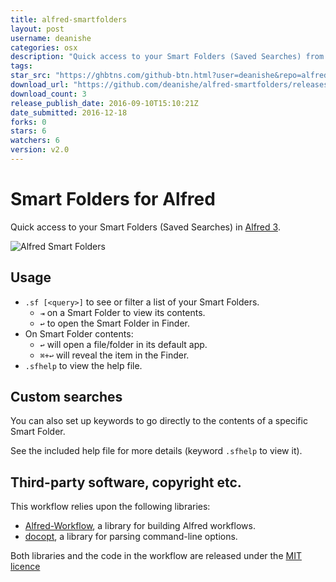```yaml
---
title: alfred-smartfolders
layout: post
username: deanishe
categories: osx
description: "Quick access to your Smart Folders (Saved Searches) from Alfred"
tags: 
star_src: "https://ghbtns.com/github-btn.html?user=deanishe&repo=alfred-smartfolders&type=star&count=true"
download_url: "https://github.com/deanishe/alfred-smartfolders/releases/download/v2.0/Smart.Folders-2.0.alfredworkflow"
download_count: 3
release_publish_date: 2016-09-10T15:10:21Z
date_submitted: 2016-12-18
forks: 0
stars: 6
watchers: 6
version: v2.0
---
```

# Smart Folders for Alfred #

Quick access to your Smart Folders (Saved Searches) in [Alfred 3](http://www.alfredapp.com/).

![](img/screenshot-1.png "Alfred Smart Folders")


## Usage ##

- `.sf [<query>]` to see or filter a list of your Smart Folders.
	- `⇥` on a Smart Folder to view its contents.
	- `↩` to open the Smart Folder in Finder.
- On Smart Folder contents:
	- `↩` will open a file/folder in its default app.
	- `⌘+↩` will reveal the item in the Finder.
- `.sfhelp` to view the help file.


## Custom searches ##

You can also set up keywords to go directly to the contents of a specific Smart Folder.

See the included help file for more details (keyword `.sfhelp` to view it).


## Third-party software, copyright etc. ##

This workflow relies upon the following libraries:

- [Alfred-Workflow][aw], a library for building Alfred workflows.
- [docopt][docopt], a library for parsing command-line options.

Both libraries and the code in the workflow are released under the [MIT licence][mit]

[aw]: http://www.deanishe.net/alfred-workflow/
[mit]: http://opensource.org/licenses/MIT
[docopt]: http://docopt.org/